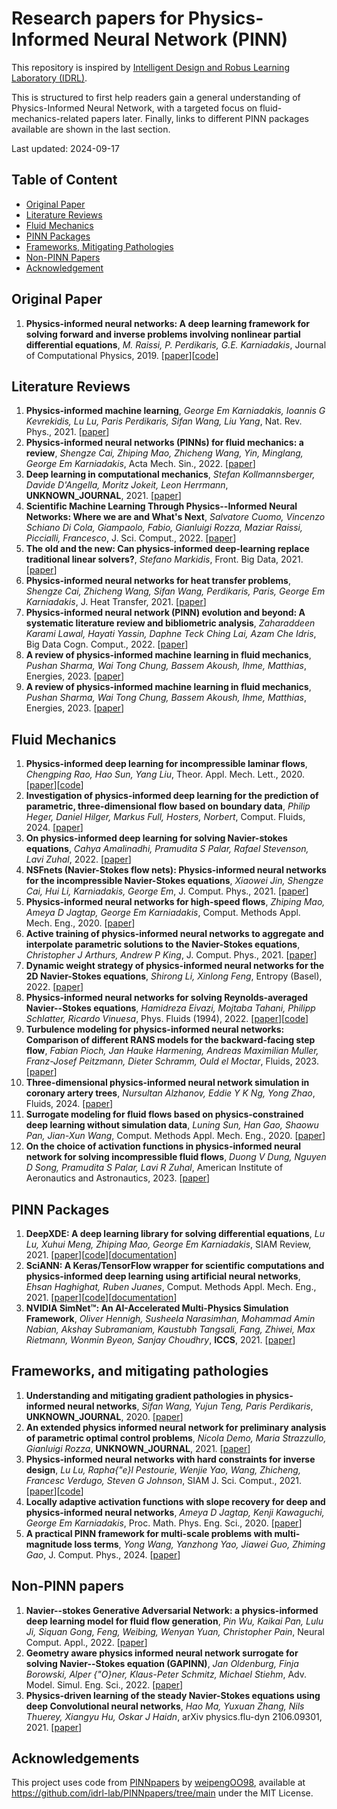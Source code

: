 # Research papers for Physics-Informed Neural Network (PINN)

This repository is inspired by [Intelligent Design and Robus Learning Laboratory (IDRL)](https://github.com/idrl-lab/PINNpapers?tab=readme-ov-file).

This is structured to first help readers gain a general understanding of Physics-Informed Neural Network, with a targeted focus on fluid-mechanics-related papers later. Finally, links to different PINN packages available are shown in the last section.

Last updated: 2024-09-17


## Table of Content
- [Original Paper](#original-paper)
- [Literature Reviews](#literature-reviews)
- [Fluid Mechanics](#fluid-mechanics)
- [PINN Packages](#pinn-packages)
- [Frameworks, Mitigating Pathologies](#frameworks-and-mitigating-pathologies)
- [Non-PINN Papers](#non-pinn-papers)
- [Acknowledgement](#acknowledgements)

## Original Paper
1. **Physics-informed neural networks: A deep learning framework for solving forward and inverse problems involving nonlinear partial differential equations**, *M. Raissi, P. Perdikaris, G.E. Karniadakis*, Journal of Computational Physics, 2019. [[paper](https://www.sciencedirect.com/science/article/pii/S0021999118307125)][[code](https://github.com/maziarraissi/PINNs)]

## Literature Reviews
1. **Physics-informed machine learning**, *George Em Karniadakis, Ioannis G Kevrekidis, Lu Lu, Paris Perdikaris, Sifan Wang, Liu Yang*, Nat. Rev. Phys., 2021. [[paper](https://www.nature.com/articles/s42254-021-00314-5#citeas)]
2. **Physics-informed neural networks (PINNs) for fluid mechanics:
a review**, *Shengze Cai, Zhiping Mao, Zhicheng Wang, Yin,
Minglang, George Em Karniadakis*, Acta Mech. Sin., 2022. [[paper](https://link.springer.com/article/10.1007/s10409-021-01148-1)]
3. **Deep learning in computational mechanics**, *Stefan Kollmannsberger, Davide D'Angella, Moritz Jokeit, Leon Herrmann*, **UNKNOWN_JOURNAL**, 2021. [[paper](http://dx.doi.org/10.1007/978-3-030-76587-3)]
4. **Scientific Machine Learning Through Physics--Informed Neural
Networks: Where we are and What's Next**, *Salvatore Cuomo, Vincenzo Schiano Di Cola, Giampaolo,
Fabio, Gianluigi Rozza, Maziar Raissi, Piccialli,
Francesco*, J. Sci. Comput., 2022. [[paper](https://arxiv.org/abs/2201.05624)]
5. **The old and the new: Can physics-informed deep-learning replace
traditional linear solvers?**, *Stefano Markidis*, Front. Big Data, 2021. [[paper](https://arxiv.org/abs/2103.09655)]
6. **Physics-informed neural networks for heat transfer problems**, *Shengze Cai, Zhicheng Wang, Sifan Wang, Perdikaris,
Paris, George Em Karniadakis*, J. Heat Transfer, 2021. [[paper](https://doi.org/10.1115/1.4050542)]
7. **Physics-informed neural network (PINN) evolution and beyond: A
systematic literature review and bibliometric analysis**, *Zaharaddeen Karami Lawal, Hayati Yassin, Daphne
Teck Ching Lai, Azam Che Idris*, Big Data Cogn. Comput., 2022. [[paper](https://doi.org/10.3390/bdcc6040140)]
8. **A review of physics-informed machine learning in fluid mechanics**, *Pushan Sharma, Wai Tong Chung, Bassem Akoush, Ihme,
Matthias*, Energies, 2023. [[paper](https://doi.org/10.3390/en16052343)]
9. **A review of physics-informed machine learning in fluid mechanics**, *Pushan Sharma, Wai Tong Chung, Bassem Akoush, Ihme,
Matthias*, Energies, 2023. [[paper](https://www.mdpi.com/1996-1073/16/5/2343)]

## Fluid Mechanics
1. **Physics-informed deep learning for incompressible laminar flows**, *Chengping Rao, Hao Sun, Yang Liu*, Theor. Appl. Mech. Lett., 2020. [[paper](https://www.sciencedirect.com/science/article/pii/S2095034920300350)][[code](https://github.com/Raocp/PINN-laminar-flow)]
2. **Investigation of physics-informed deep learning for the
prediction of parametric, three-dimensional flow based on
boundary data**, *Philip Heger, Daniel Hilger, Markus Full, Hosters,
Norbert*, Comput. Fluids, 2024. [[paper](https://www.sciencedirect.com/science/article/pii/S0045793024001348)]
3. **On physics-informed deep learning for solving Navier-stokes
equations**, *Cahya Amalinadhi, Pramudita S Palar, Rafael Stevenson, Lavi Zuhal*, 2022. [[paper](https://www.researchgate.net/publication/357562862_On_Physics-Informed_Deep_Learning_for_Solving_Navier-Stokes_Equations)]
4. **NSFnets (Navier-Stokes flow nets): Physics-informed neural
networks for the incompressible Navier-Stokes equations**, *Xiaowei Jin, Shengze Cai, Hui Li, Karniadakis,
George Em*, J. Comput. Phys., 2021. [[paper](https://www.sciencedirect.com/science/article/pii/S0021999120307257)]
5. **Physics-informed neural networks for high-speed flows**, *Zhiping Mao, Ameya D Jagtap, George Em Karniadakis*, Comput. Methods Appl. Mech. Eng., 2020. [[paper](https://www.sciencedirect.com/science/article/pii/S0045782519306814)]
6. **Active training of physics-informed neural networks to aggregate
and interpolate parametric solutions to the Navier-Stokes
equations**, *Christopher J Arthurs, Andrew P King*, J. Comput. Phys., 2021. [[paper](https://www.sciencedirect.com/science/article/pii/S002199912100259X)]
7. **Dynamic weight strategy of physics-informed neural networks for
the 2D Navier-Stokes equations**, *Shirong Li, Xinlong Feng*, Entropy (Basel), 2022. [[paper](https://arxiv.org/abs/2005.05092)]
8. **Physics-informed neural networks for solving Reynolds-averaged
Navier--Stokes equations**, *Hamidreza Eivazi, Mojtaba Tahani, Philipp Schlatter, Ricardo Vinuesa*, Phys. Fluids (1994), 2022. [[paper](https://pubs.aip.org/aip/pof/article/34/7/075117/2847279/Physics-informed-neural-networks-for-solving)][[code](https://github.com/Shengfeng233/PINN-for-turbulence)]
9. **Turbulence modeling for physics-informed neural networks:
Comparison of different RANS models for the backward-facing
step flow**, *Fabian Pioch, Jan Hauke Harmening, Andreas
Maximilian Muller, Franz-Josef Peitzmann, Dieter Schramm, Ould el
Moctar*, Fluids, 2023. [[paper](https://www.mdpi.com/2311-5521/8/2/43)]
10. **Three-dimensional physics-informed neural network simulation in
coronary artery trees**, *Nursultan Alzhanov, Eddie Y K Ng, Yong Zhao*, Fluids, 2024. [[paper](https://www.mdpi.com/2311-5521/9/7/153)]
11. **Surrogate modeling for fluid flows based on physics-constrained
deep learning without simulation data**, *Luning Sun, Han Gao, Shaowu Pan, Jian-Xun Wang*, Comput. Methods Appl. Mech. Eng., 2020. [[paper](https://www.sciencedirect.com/science/article/pii/S004578251930622X)]
12. **On the choice of activation functions in physics-informed
neural network for solving incompressible fluid flows**, *Duong V Dung, Nguyen D Song, Pramudita S Palar, Lavi R Zuhal*, American Institute of Aeronautics and Astronautics, 2023. [[paper](https://doi.org/10.2514/6.2023-1803)]

## PINN Packages
1. **DeepXDE: A deep learning library for solving differential equations**, *Lu Lu, Xuhui Meng, Zhiping Mao, George Em Karniadakis*, SIAM Review, 2021. [[paper](https://arxiv.org/abs/1907.04502)][[code](https://github.com/lululxvi/deepxde)][[documentation](https://deepxde.readthedocs.io/en/latest/)]
2. **SciANN: A Keras/TensorFlow wrapper for scientific
computations and physics-informed deep learning using artificial
neural networks**, *Ehsan Haghighat, Ruben Juanes*, Comput. Methods Appl. Mech. Eng., 2021. [[paper](https://www.sciencedirect.com/science/article/pii/S0045782520307374)][[code](https://github.com/ehsanhaghighat/sciann)][[documentation](https://www.sciann.com/)]
3. **NVIDIA SimNet™: An AI-Accelerated Multi-Physics
Simulation Framework**, *Oliver Hennigh, Susheela Narasimhan, Mohammad
Amin Nabian, Akshay Subramaniam, Kaustubh Tangsali, Fang,
Zhiwei, Max Rietmann, Wonmin Byeon, Sanjay Choudhry*, **ICCS**, 2021. [[paper](https://link.springer.com/chapter/10.1007/978-3-030-77977-1_36)]


## Frameworks, and mitigating pathologies
1. **Understanding and mitigating gradient pathologies in
physics-informed neural networks**, *Sifan Wang, Yujun Teng, Paris Perdikaris*, **UNKNOWN_JOURNAL**, 2020. [[paper](https://arxiv.org/abs/2001.04536)]
2. **An extended physics informed neural network for preliminary
analysis of parametric optimal control problems**, *Nicola Demo, Maria Strazzullo, Gianluigi Rozza*, **UNKNOWN_JOURNAL**, 2021. [[paper](https://arxiv.org/abs/2110.13530)]
3. **Physics-informed neural networks with hard constraints for
inverse design**, *Lu Lu, Rapha{\"e}l Pestourie, Wenjie Yao, Wang,
Zhicheng, Francesc Verdugo, Steven G Johnson*, SIAM J. Sci. Comput., 2021. [[paper](https://epubs.siam.org/doi/10.1137/21M1397908)][[code](https://github.com/lululxvi/hpinn)]
4. **Locally adaptive activation functions with slope recovery for
deep and physics-informed neural networks**, *Ameya D Jagtap, Kenji Kawaguchi, George Em Karniadakis*, Proc. Math. Phys. Eng. Sci., 2020. [[paper](https://royalsocietypublishing.org/doi/10.1098/rspa.2020.0334)]
5. **A practical PINN framework for multi-scale problems with
multi-magnitude loss terms**, *Yong Wang, Yanzhong Yao, Jiawei Guo, Zhiming Gao*, J. Comput. Phys., 2024. [[paper](https://www.sciencedirect.com/science/article/pii/S0021999124003619)]

## Non-PINN papers
1. **Navier--stokes Generative Adversarial Network: a
physics-informed deep learning model for fluid flow generation**, *Pin Wu, Kaikai Pan, Lulu Ji, Siquan Gong, Feng, Weibing, Wenyan Yuan, Christopher Pain*, Neural Comput. Appl., 2022. [[paper](https://www.researchgate.net/publication/359075523_Navier-stokes_Generative_Adversarial_Network_a_physics-informed_deep_learning_model_for_fluid_flow_generation)]
2. **Geometry aware physics informed neural network surrogate for
solving Navier--Stokes equation (GAPINN)**, *Jan Oldenburg, Finja Borowski, Alper {\"O}ner, Klaus-Peter Schmitz, Michael Stiehm*, Adv. Model. Simul. Eng. Sci., 2022. [[paper](https://amses-journal.springeropen.com/articles/10.1186/s40323-022-00221-z#citeas)]
3. **Physics-driven learning of the steady Navier-Stokes
equations using deep Convolutional neural networks**, *Hao Ma, Yuxuan Zhang, Nils Thuerey, Xiangyu Hu, Oskar J Haidn*, arXiv physics.flu-dyn 2106.09301, 2021. [[paper](https://arxiv.org/abs/2106.09301)]

## Acknowledgements
This project uses code from [PINNpapers](https://github.com/idrl-lab/PINNpapers/tree/main) by [weipengOO98](https://github.com/idrl-lab/PINNpapers/commits?author=weipengOO98), available at https://github.com/idrl-lab/PINNpapers/tree/main under the MIT License.